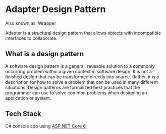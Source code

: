# Adapter Design Pattern

Also known as: Wrapper

Adapter is a structural design pattern that allows objects with incompatible interfaces to collaborate.

## What is a design pattern

A software design pattern is a general, reusable solution to a commonly occurring problem within a given context in software design.
It is not a finished design that can be transformed directly into source.
Rather, it is a description for how to solve a problem that can be used in many different situations.
Design patterns are formalized best practices that the programmer can use to solve common problems when designing an application or system.

## Tech Stack

C# console app using [ASP.NET Core 6](https://dotnet.microsoft.com/en-us/download/dotnet/6.0)
